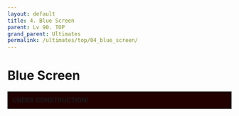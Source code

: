 ```yaml
---
layout: default
title: 4. Blue Screen
parent: Lv 90. TOP
grand_parent: Ultimates
permalink: /ultimates/top/04_blue_screen/
---
```


# Blue Screen

<div style="background-color: #200 ; padding: 10px; border: 1px solid;">
<b>UNDER CONSTRUCTION!</b>
</div>
